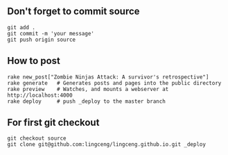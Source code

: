 ## Don't forget to commit source

    git add .
    git commit -m 'your message'
    git push origin source

## How to post

    rake new_post["Zombie Ninjas Attack: A survivor's retrospective"]
    rake generate   # Generates posts and pages into the public directory
    rake preview    # Watches, and mounts a webserver at http://localhost:4000
    rake deploy     # push _deploy to the master branch

## For first git checkout

    git checkout source
    git clone git@github.com:lingceng/lingceng.github.io.git _deploy
